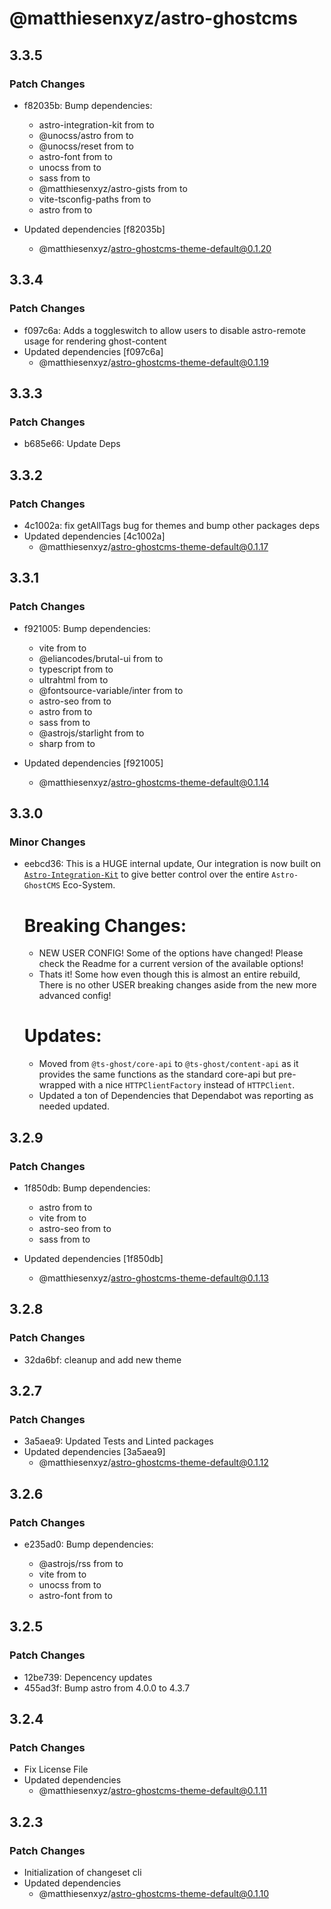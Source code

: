 # @matthiesenxyz/astro-ghostcms

## 3.3.5

### Patch Changes

- f82035b: Bump dependencies:

  - astro-integration-kit from to
  - @unocss/astro from to
  - @unocss/reset from to
  - astro-font from to
  - unocss from to
  - sass from to
  - @matthiesenxyz/astro-gists from to
  - vite-tsconfig-paths from to
  - astro from to

- Updated dependencies [f82035b]
  - @matthiesenxyz/astro-ghostcms-theme-default@0.1.20

## 3.3.4

### Patch Changes

- f097c6a: Adds a toggleswitch to allow users to disable astro-remote usage for rendering ghost-content
- Updated dependencies [f097c6a]
  - @matthiesenxyz/astro-ghostcms-theme-default@0.1.19

## 3.3.3

### Patch Changes

- b685e66: Update Deps

## 3.3.2

### Patch Changes

- 4c1002a: fix getAllTags bug for themes and bump other packages deps
- Updated dependencies [4c1002a]
  - @matthiesenxyz/astro-ghostcms-theme-default@0.1.17

## 3.3.1

### Patch Changes

- f921005: Bump dependencies:

  - vite from to
  - @eliancodes/brutal-ui from to
  - typescript from to
  - ultrahtml from to
  - @fontsource-variable/inter from to
  - astro-seo from to
  - astro from to
  - sass from to
  - @astrojs/starlight from to
  - sharp from to

- Updated dependencies [f921005]
  - @matthiesenxyz/astro-ghostcms-theme-default@0.1.14

## 3.3.0

### Minor Changes

- eebcd36: This is a HUGE internal update, Our integration is now built on [`Astro-Integration-Kit`](https://github.com/florian-lefebvre/astro-integration-kit) to give better control over the entire `Astro-GhostCMS` Eco-System.

  # Breaking Changes:

  - NEW USER CONFIG! Some of the options have changed! Please check the Readme for a current version of the available options!
  - Thats it! Some how even though this is almost an entire rebuild, There is no other USER breaking changes aside from the new more advanced config!

  # Updates:

  - Moved from `@ts-ghost/core-api` to `@ts-ghost/content-api` as it provides the same functions as the standard core-api but pre-wrapped with a nice `HTTPClientFactory` instead of `HTTPClient`.
  - Updated a ton of Dependencies that Dependabot was reporting as needed updated.

## 3.2.9

### Patch Changes

- 1f850db: Bump dependencies:

  - astro from to
  - vite from to
  - astro-seo from to
  - sass from to

- Updated dependencies [1f850db]
  - @matthiesenxyz/astro-ghostcms-theme-default@0.1.13

## 3.2.8

### Patch Changes

- 32da6bf: cleanup and add new theme

## 3.2.7

### Patch Changes

- 3a5aea9: Updated Tests and Linted packages
- Updated dependencies [3a5aea9]
  - @matthiesenxyz/astro-ghostcms-theme-default@0.1.12

## 3.2.6

### Patch Changes

- e235ad0: Bump dependencies:

  - @astrojs/rss from to
  - vite from to
  - unocss from to
  - astro-font from to

## 3.2.5

### Patch Changes

- 12be739: Depencency updates
- 455ad3f: Bump astro from 4.0.0 to 4.3.7

## 3.2.4

### Patch Changes

- Fix License File
- Updated dependencies
  - @matthiesenxyz/astro-ghostcms-theme-default@0.1.11

## 3.2.3

### Patch Changes

- Initialization of changeset cli
- Updated dependencies
  - @matthiesenxyz/astro-ghostcms-theme-default@0.1.10
